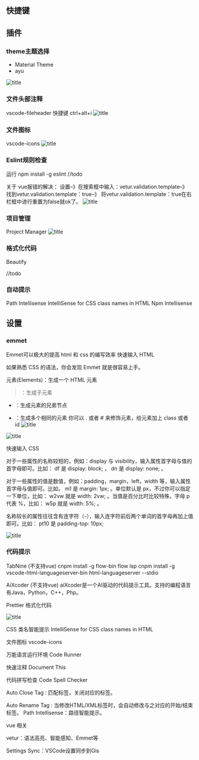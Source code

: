 
## 快捷键




## 插件

### theme主题选择
- Material Theme
- ayu

![title](https://i.loli.net/2019/10/25/9MbAcSnYfDRQ871.png)
	
### 文件头部注释
vscode-fileheader  快捷键 ctrl+alt+i
![title](https://i.loli.net/2019/10/25/rc2vkjewdCi1aUB.png)


### 文件图标
vscode-icons
![title](https://i.loli.net/2019/10/25/wUxogyPrvQJFnjS.png)



### Eslint规则检查

运行 npm install -g eslint 
//todo


关于 vue报错的解决：
设置–》在搜索框中输入：vetur.validation.template–》
找到vetur.validation.template：true–》
将vetur.validation.template：true在右栏框中进行重置为false就ok了。 
![title](https://i.loli.net/2019/10/25/GkzQu8KayXUlZ9f.png)


### 项目管理
Project Manager
![title](https://i.loli.net/2019/10/25/U7sQPymTdSjZY5c.png)


### 格式化代码
Beautify

//todo


### 自动提示
Path Intellisense
IntelliSense for CSS class names in HTML
Npm Intellisense






## 设置

### emmet
Emmet可以极大的提高 html 和 css 的编写效率
快速输入 HTML

如果熟悉 CSS 的语法，你会发现 Emmet 就是很容易上手。

元素(Elements)：生成一个 HTML 元素
> ：生成子元素
+ ：生成元素的兄弟节点
* ：生成多个相同的元素
你可以 . 或者 # 来修饰元素，给元素加上 class 或者 id
![title](https://i.loli.net/2019/10/30/NLAU8XYdzh3G52F.png)


![title](https://i.loli.net/2019/10/25/eH8lWXvGa1uhNRJ.png)

快速输入 CSS

对于一些属性的名称较短的，例如：display 与 visibility，输入属性首字母与值的首字母即可。比如： df 是 display: block; ， dn 是 display: none; 。

对于一些属性的值是数值，例如：padding，margin，left，width 等，输入属性首字母与值即可。比如， m1 是 margin: 1px; 。单位默认是 px，不过你可以指定一下单位，比如： w2vw 就是 width: 2vw; 。当值是百分比时比较特殊，字母 p 代表 %，比如： w5p 就是 width: 5%; 。

名称较长的属性往往含有连字符（-），输入连字符前后两个单词的首字母再加上值即可。比如： pt10 是 padding-top: 10px; 

![title](https://i.loli.net/2019/10/30/gMHD56LG8o4QnrI.png)


### 代码提示

TabNine  (不支持vue)
cnpm  install -g flow-bin flow lsp
cnpm install -g vscode-html-languageserver-bin html-languageserver --stdio



AiXcoder  (不支持vue)
aiXcoder是一个AI驱动的代码提示工具。支持的编程语言有Java，Python，C++，Php。



Prettier 格式化代码

![title](https://i.loli.net/2019/10/30/lknOAvwWYs3cV2E.png)


CSS 类名智能提示
IntelliSense for CSS class names in HTML


文件图标 vscode-icons

万能语言运行环境 Code Runner

快速注释 Document This

代码拼写检查 Code Spell Checker

Auto Close Tag : 匹配标签，关闭对应的标签。

Auto Rename Tag : 当修改HTML/XML标签时，会自动修改与之对应的开始/结束标签。
Path Intellisense：路径智能提示。





vue 相关

vetur：语法高亮、智能感知、Emmet等




Settings Sync：VSCode设置同步到Gis






